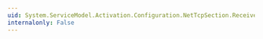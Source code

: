 ```yaml
---
uid: System.ServiceModel.Activation.Configuration.NetTcpSection.ReceiveTimeout
internalonly: False
---
```

